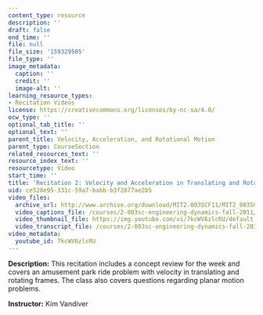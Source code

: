 ```yaml
---
content_type: resource
description: ''
draft: false
end_time: ''
file: null
file_size: '159329505'
file_type: ''
image_metadata:
  caption: ''
  credit: ''
  image-alt: ''
learning_resource_types:
- Recitation Videos
license: https://creativecommons.org/licenses/by-nc-sa/4.0/
ocw_type: ''
optional_tab_title: ''
optional_text: ''
parent_title: Velocity, Acceleration, and Rotational Motion
parent_type: CourseSection
related_resources_text: ''
resource_index_text: ''
resourcetype: Video
start_time: ''
title: 'Recitation 2: Velocity and Acceleration in Translating and Rotating Frames'
uid: ce528e95-331c-59a7-babb-b3f2877ae2b5
video_files:
  archive_url: http://www.archive.org/download/MIT2.003SCF11/MIT2_003SCF11_rec02_300k.mp4
  video_captions_file: /courses/2-003sc-engineering-dynamics-fall-2011/a904da0fa52d5b30a9b65817d12e6b77_7kcWV6zlcRU.vtt
  video_thumbnail_file: https://img.youtube.com/vi/7kcWV6zlcRU/default.jpg
  video_transcript_file: /courses/2-003sc-engineering-dynamics-fall-2011/0ebc56c8acfa6bd96c54de46cdff7956_7kcWV6zlcRU.pdf
video_metadata:
  youtube_id: 7kcWV6zlcRU
---
```

**Description:** This recitation includes a concept review for the week and covers an amusement park ride problem with velocity in translating and rotating frames. The class also covers questions regarding planar motion problems.

**Instructor:** Kim Vandiver